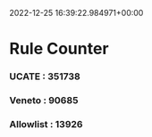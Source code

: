 2022-12-25 16:39:22.984971+00:00
# Rule Counter 
 ### UCATE : 351738

 ### Veneto : 90685

 ### Allowlist : 13926